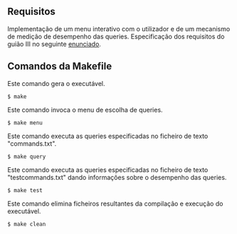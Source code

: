 ## Requisitos
Implementação de um menu interativo com o utilizador e de um mecanismo de medição de desempenho das queries. 
Especificação dos requisitos do guião III no seguinte [enunciado](https://github.com/Katilho/LI3/blob/main/guiao-3/LI3-Guia%CC%83o%20III.pdf).  

## Comandos da Makefile
Este comando gera o executável.
```
$ make
```  
Este comando invoca o menu de escolha de queries.
```
$ make menu
```  
Este comando executa as queries especificadas no ficheiro de texto "commands.txt".
```
$ make query
```  
Este comando executa as queries especificadas no ficheiro de texto "testcommands.txt" dando informaçôes sobre o desempenho das queries.
```
$ make test
```  
Este comando elimina ficheiros resultantes da compilação e execução do executável.
```
$ make clean
```  
